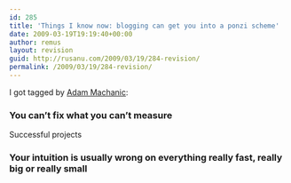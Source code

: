 ```yaml
---
id: 285
title: 'Things I know now: blogging can get you into a ponzi scheme'
date: 2009-03-19T19:19:40+00:00
author: remus
layout: revision
guid: http://rusanu.com/2009/03/19/284-revision/
permalink: /2009/03/19/284-revision/
---
```

I got tagged by <a href="http://sqlblog.com/blogs/adam_machanic/archive/2009/03/16/things-i-know-now.aspx" target="_blank">Adam Machanic</a>:

### You can&#8217;t fix what you can&#8217;t measure

Successful projects 

### Your intuition is usually wrong on everything really fast, really big or really small</p>